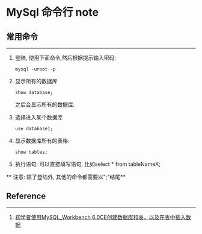 # MySql 命令行 note


## 常用命令

---

1. 登陆, 使用下面命令,然后根据提示输入密码:

    ```
    mysql -uroot -p
    ```

1. 显示所有的数据库

    ```
    show database;
    ```
    之后会显示所有的数据库.

1. 选择进入某个数据库

    ```
    use database1;
    ``` 

1. 显示数据库所有的表格:

    ```
    show tables;
    ```

1. 执行语句: 可以直接填写语句, 比如select * from tableNameX;


** 注意: 除了登陆外, 其他的命令都需要以";"结尾**






## Reference

---

1. [初学者使用MySQL_Workbench 6.0CE创建数据库和表，以及在表中插入数据](http://blog.csdn.net/u011719449/article/details/12521437)

